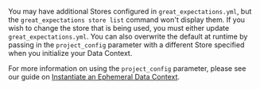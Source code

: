 You may have additional Stores configured in `great_expectations.yml`, but the `great_expectations store list` command won't display them.  If you wish to change the store that is being used, you must either update `great_expectations.yml`.  You can also overwrite the default at runtime by passing in the `project_config` parameter with a different Store specified when you initialize your Data Context.

For more information on using the `project_config` parameter, please see our guide on [Instantiate an Ephemeral Data Context](/guides/setup/configuring_data_contexts/instantiating_data_contexts/instantiate_data_context.md).